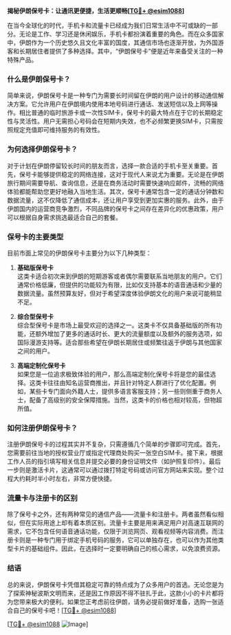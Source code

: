 **揭秘伊朗保号卡：让通讯更便捷，生活更顺畅[[TG💪+ @esim1088](https://t.me/s/esim1088)]**

在当今全球化的时代，手机卡和流量卡已经成为我们日常生活中不可或缺的一部分。无论是工作、学习还是休闲娱乐，手机卡都扮演着重要的角色。而在众多国家中，伊朗作为一个历史悠久且文化丰富的国度，其通信市场也逐渐开放，为外国游客和长期居住者提供了多种选择。其中，“伊朗保号卡”便是近年来备受关注的一种特殊产品。

### 什么是伊朗保号卡？

简单来说，伊朗保号卡是一种专门为需要长时间留在伊朗的用户设计的移动通信解决方案。它允许用户在伊朗境内使用本地号码进行通话、发送短信以及上网等操作。相比普通的临时旅游卡或一次性SIM卡，保号卡的最大特点在于它的长期稳定性与灵活性。用户无需担心号码会在短期内失效，也不必频繁更换SIM卡，只需按照规定充值即可维持服务的有效性。

### 为何选择伊朗保号卡？

对于计划在伊朗停留较长时间的朋友而言，选择一款合适的手机卡至关重要。首先，保号卡能够提供稳定的网络连接，这对于现代人来说尤为重要。无论是在伊朗旅行期间需要导航、查询信息，还是在商务活动时需要快速响应邮件，流畅的网络体验都能帮助您更好地融入当地生活。其次，保号卡通常包含一定的通话分钟数和数据流量，这不仅降低了通信成本，还让用户享受到更加实惠的服务。此外，由于伊朗国内的运营商竞争激烈，不同品牌的保号卡之间存在差异化的优惠政策，用户可以根据自身需求挑选最适合自己的套餐。

### 保号卡的主要类型

目前市面上常见的伊朗保号卡主要分为以下几种类型：

1. **基础版保号卡**  
   这类卡适合初次来到伊朗的短期游客或者偶尔需要联系当地朋友的用户。它们通常价格低廉，但提供的功能较为有限，比如仅支持基本的语音通话和少量的数据流量。虽然预算友好，但对于希望深度体验伊朗文化的用户来说可能稍显不足。

2. **综合型保号卡**  
   综合型保号卡是市场上最受欢迎的选择之一。这类卡不仅具备基础版的所有功能，还额外增加了更多的通话时长、更大的流量额度以及额外的服务选项，如国际漫游支持等。适合那些希望在伊朗长期居住或频繁往返于伊朗与其他国家之间的用户。

3. **高端定制化保号卡**  
   如果您是一位追求极致体验的用户，那么高端定制化保号卡将是您的最佳选择。这类卡往往由知名运营商推出，并且针对特定人群进行了优化配置。例如，某些卡专门面向外籍人士，提供多语言客服支持；另一些则侧重于商务人士，配备了高级别的安全保障措施。当然，这类卡的价格也相对较高，但物超所值。

### 如何注册伊朗保号卡？

注册伊朗保号卡的过程其实并不复杂，只需遵循几个简单的步骤即可完成。首先，您需要前往当地的授权营业厅或指定代理商处购买一张空白SIM卡。接下来，根据工作人员的指引填写相关信息并提交必要的身份证明文件（如护照复印件）。最后一步则是激活卡片，这通常可以通过拨打特定号码或访问官方网站来实现。整个过程大约耗时半小时左右，非常方便快捷。

### 流量卡与注册卡的区别

除了保号卡之外，还有两种常见的通信产品——流量卡和注册卡。两者虽然看似相似，但在实际用途上却有着本质区别。流量卡主要是用来满足用户对高速互联网的需求，它不包含任何语音通话功能，仅限于浏览网页、观看视频等内容消费。而注册卡则是一种专门用于绑定手机号码的服务，它可以单独存在，也可以作为其他类型卡片的基础组件。因此，在选择时一定要明确自己的核心需求，以免浪费资源。

### 结语

总的来说，伊朗保号卡凭借其稳定可靠的特点成为了众多用户的首选。无论您是为了探索神秘波斯文明而来，还是因工作原因不得不驻扎于此，这款小小的卡片都将为您带来极大的便利。如果您正考虑前往伊朗，请务必提前做好准备，选购一张适合自己的保号卡吧！[[TG💪+ @esim1088](https://t.me/s/esim1088)]

[[TG💪+ @esim1088](https://t.me/s/esim1088) ![Image](https://i.postimg.cc/4NQfJmqS/Snipaste-2025-05-13-00-14-12.png)]